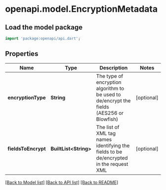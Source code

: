 # openapi.model.EncryptionMetadata

## Load the model package
```dart
import 'package:openapi/api.dart';
```

## Properties
Name | Type | Description | Notes
------------ | ------------- | ------------- | -------------
**encryptionType** | **String** | The type of encryption algorithm to be used to de/encrypt the fields (AES256 or Blowfish) | [optional] 
**fieldsToEncrypt** | **BuiltList&lt;String&gt;** | The list of XML tag names identifying the fields to be de/encrypted in the request XML | [optional] 

[[Back to Model list]](../README.md#documentation-for-models) [[Back to API list]](../README.md#documentation-for-api-endpoints) [[Back to README]](../README.md)


